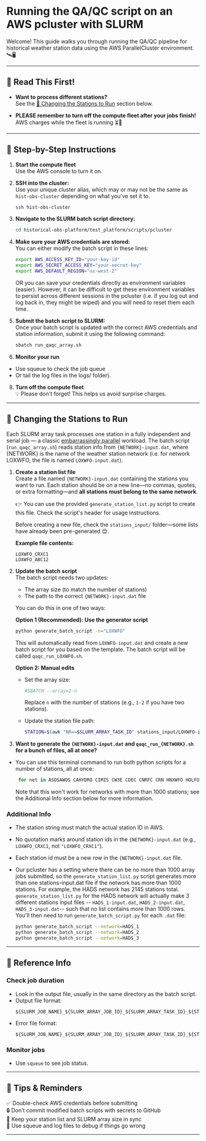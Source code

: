 # Running the QA/QC script on an AWS pcluster with SLURM

Welcome! This guide walks you through running the QA/QC pipeline for historical weather station data using the AWS ParallelCluster environment. 🛰️🖥️

---

## 📖 Read This First!

- **Want to process different stations?**  
  See the [🔄 Changing the Stations to Run](#-changing-the-stations-to-run) section below.

- **PLEASE remember to turn off the compute fleet after your jobs finish!**  
  AWS charges while the fleet is running ⏳💸

---

## 🚀 Step-by-Step Instructions

1. **Start the compute fleet**  
   Use the AWS console to turn it on.

2. **SSH into the cluster:**  
   Use your unique cluster alias, which may or may not be the same as `hist-obs-cluster` depending on what you've set it to.  
   ```bash
   ssh hist-obs-cluster

3. **Navigate to the SLURM batch script directory:**  
   ```bash
   cd historical-obs-platform/test_platform/scripts/pcluster

4. **Make sure your AWS credentials are stored:**  
   You can either modify the batch script in these lines:   
   ```bash
   export AWS_ACCESS_KEY_ID="your-key-id"
   export AWS_SECRET_ACCESS_KEY="your-secret-key"
   export AWS_DEFAULT_REGION="us-west-2"
   ```
   OR you can save your credentials directly as environment variables (easier). However, it can be difficult to get these environment variables to persist across different sessions in the pcluster (i.e. if you log out and log back in, they might be wiped) and you will need to reset them each time. 

6. **Submit the batch script to SLURM:**  
   Once your batch script is updated with the correct AWS credentials and station information, submit it using the following command:
   ```bash
   sbatch run_qaqc_array.sh

7. **Monitor your run** 
 - Use squeue to check the job queue
 - Or tail the log files in the logs/ folder).

8. **Turn off the compute fleet**  
💡 Please don't forget! This helps us avoid surprise charges. 

---
## 🔄 Changing the Stations to Run
Each SLURM array task processes one station in a fully independent and serial job — a classic [embarrassingly parallel](https://en.wikipedia.org/wiki/Embarrassingly_parallel) workload. The batch script (`run_qaqc_array.sh`) reads station info from `{NETWORK}-input.dat`, where {NETWORK} is the name of the weather station network (i.e. for network LOXWFO, the file is named `LOXWFO-input.dat`).

1. **Create a station list file**  
   Create a file named `{NETWORK}-input.dat` containing the stations you want to run. Each station should be on a new line—no commas, quotes, or extra formatting—and **all stations must belong to the same network**.

   👉 You can use the provided `generate_station_list.py` script to create this file. Check the script's header for usage instructions.

   Before creating a new file, check the `stations_input/` folder—some lists have already been pre-generated 😊.

   **Example file contents:**
   ```
   LOXWFO_CRXC1
   LOXWFO_ABC12
   ```

2. **Update the batch script**  
   The batch script needs two updates:
   - The array size (to match the number of stations)  
   - The path to the correct `{NETWORK}-input.dat` file

   You can do this in one of two ways:

   **Option 1 (Recommended): Use the generator script**
   ```bash
   python generate_batch_script -n="LOXWFO"
   ```
   This will automatically read from `LOXWFO-input.dat` and create a new batch script for you based on the template. The batch script will be called `qaqc_run_LOXWFO.sh`. 

   **Option 2: Manual edits**
   - Set the array size:
     ```bash
     #SBATCH --array=1-n
     ```
     Replace `n` with the number of stations (e.g., `1-2` if you have two stations).

   - Update the station file path:
     ```bash
     STATION=$(awk "NR==$SLURM_ARRAY_TASK_ID" stations_input/LOXWFO-input.dat)
     ```
  3. **Want to generate the `{NETWORK}-input.dat` and `qaqc_run_{NETWORK}.sh` for a bunch of files, all at once?**   
 - You can use this terminal command to run both python scripts for a number of stations, all at once:
     ```bash
      for net in ASOSAWOS CAHYDRO CIMIS CW3E CDEC CNRFC CRN HNXWFO HOLFUY HPWREN LOXWFO MAP MTRWFO NCAWOS NOS-NWLON NOS-PORTS OtherISD SGXWFO SHASAVAL VCAPCD MARITIME NDBC SCAN SNOTEL; do python generate_station_list.py --network="$net"; python generate_batch_script.py --network="$net"; done
     ```   
     Note that this won't work for networks with more than 1000 stations; see the Additional Info section below for more information. 

### Additional Info
 - The station string must match the actual station ID in AWS.
 - No quotation marks around station ids in the `{NETWORK}-input.dat` (e.g., `LOXWFO_CRXC1`, not `"LOXWFO_CRXC1"`).
 - Each station id must be a new row in the `{NETWORK}-input.dat` file. 
 - Our pcluster has a setting where there can be no more than 1000 array jobs submitted, so the `generate_station_list.py` script generates more than one stations-input.dat file if the network has more than 1000 stations. For example, the HADS network has 2145 stations total. `generate_station_list.py` for the HADS network will actually make 3 different stations input files -- `HADS_1-input.dat`, `HADS_2-input.dat`, `HADS_3-input.dat`-- such that no list contains more than 1000 rows. You'll then need to run `generate_batch_script.py` for each `.dat` file: 
   
   ```bash 
   python generate_batch_script --network=HADS_1
   python generate_batch_script --network=HADS_2
   python generate_batch_script --network=HADS_3
   ```
---

## 📝 Reference Info

### Check job duration 
 - Look in the output file, usually in the same directory as the batch script.
 - Output file format:  
    ```
    ${SLURM_JOB_NAME}_${SLURM_ARRAY_JOB_ID}_${SLURM_ARRAY_TASK_ID}_${STATION}_output.txt
    ```
 - Error file format:  
    ```
    ${SLURM_JOB_NAME}_${SLURM_ARRAY_JOB_ID}_${SLURM_ARRAY_TASK_ID}_${STATION}_error.txt
    ```

### Monitor jobs 
 - Use `squeue` to see job status.

---

## 🌟 Tips & Reminders
✅ Double-check AWS credentials before submitting  
🔒 Don’t commit modified batch scripts with secrets to GitHub  
🔄 Keep your station list and SLURM array size in sync  
🧪 Use squeue and log files to debug if things go wrong  

---
